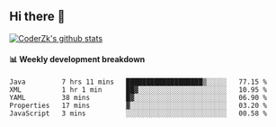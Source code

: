 ## Hi there 👋

[![CoderZk's github stats](https://github-readme-stats.vercel.app/api?username=zhoukuo123&show_icons=true&count_private=true)](https://github.com/anuraghazra/github-readme-stats)

#### :bar_chart: Weekly development breakdown

<!--START_SECTION:waka-->
```text
Java         7 hrs 11 mins   ███████████████████▒░░░░░   77.15 % 
XML          1 hr 1 min      ██▓░░░░░░░░░░░░░░░░░░░░░░   10.95 % 
YAML         38 mins         █▓░░░░░░░░░░░░░░░░░░░░░░░   06.90 % 
Properties   17 mins         ▓░░░░░░░░░░░░░░░░░░░░░░░░   03.20 % 
JavaScript   3 mins          ░░░░░░░░░░░░░░░░░░░░░░░░░   00.58 % 
```
<!--END_SECTION:waka-->
